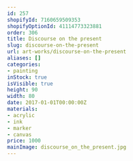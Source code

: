 ```yaml
---
id: 257
shopifyId: 7160659509353
shopifyOptionId: 41114773323881
order: 306
title: Discourse on the present
slug: discourse-on-the-present
url: art-works/discourse-on-the-present
aliases: []
categories:
- painting
inStock: true
isVisible: true
height: 90
width: 80
date: 2017-01-01T00:00:00Z
materials:
- acrylic
- ink
- marker
- canvas
price: 1000
mainImage: discourse_on_the_present.jpg
---
```

